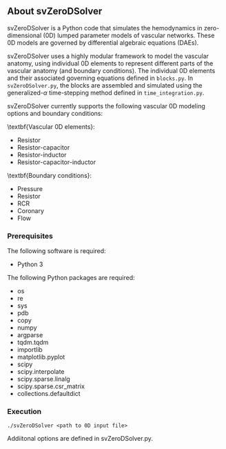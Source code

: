 ## About svZeroDSolver

svZeroDSolver is a Python code that simulates the hemodynamics in zero-dimensional (0D) lumped parameter models of vascular networks. These 0D models are governed by differential algebraic equations (DAEs).

svZeroDSolver uses a highly modular framework to model the vascular anatomy, using individual 0D elements to represent different parts of the vascular anatomy (and boundary conditions). The individual 0D elements and their associated governing equations defined in `blocks.py`. In `svZeroDSolver.py`, the blocks are assembled and simulated using the generalized-$\alpha$ time-stepping method defined in `time_integration.py`.

svZeroDSolver currently supports the following vascular 0D modeling options and boundary conditions:

\textbf{Vascular 0D elements}:
- Resistor
- Resistor-capacitor
- Resistor-inductor
- Resistor-capacitor-inductor

\textbf{Boundary conditions}:
- Pressure
- Resistor
- RCR
- Coronary
- Flow

### Prerequisites

The following software is required:

- Python 3

The following Python packages are required:

- os
- re
- sys
- pdb
- copy
- numpy
- argparse
- tqdm.tqdm
- importlib
- matplotlib.pyplot
- scipy
- scipy.interpolate
- scipy.sparse.linalg
- scipy.sparse.csr_matrix
- collections.defaultdict

### Execution

~~~
./svZeroDSolver <path to 0D input file>
~~~

Addiitonal options are defined in svZeroDSolver.py.
